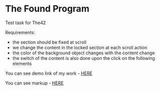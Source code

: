 # The Found Program
Test task for The42


Requirements:
- the section should be fixed at scroll
- we change the content in the locked section at each scroll action
- the color of the background object changes with the content change
- the switch of the content is also done upon the click on the following elements


You can see demo link of my work - [HERE](https://roman-hado.github.io/The-Found-Program/)

You can see markup - [HERE](https://www.figma.com/file/I5h88GlLLR0vzzg3qdNzbC/Test-file-(Copy)-(Copy)-(Copy)-(Copy)?node-id=0%3A1&t=LS4Lb0sgSSMkCR3N-0)
